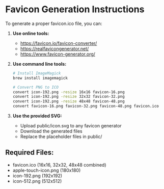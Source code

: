 
# Favicon Generation Instructions

To generate a proper favicon.ico file, you can:

1. **Use online tools:**
   - https://favicon.io/favicon-converter/
   - https://realfavicongenerator.net/
   - https://www.favicon-generator.org/

2. **Use command line tools:**
   ```bash
   # Install ImageMagick
   brew install imagemagick
   
   # Convert PNG to ICO
   convert icon-192.png -resize 16x16 favicon-16.png
   convert icon-192.png -resize 32x32 favicon-32.png
   convert icon-192.png -resize 48x48 favicon-48.png
   convert favicon-16.png favicon-32.png favicon-48.png favicon.ico
   ```

3. **Use the provided SVG:**
   - Upload public/icon.svg to any favicon generator
   - Download the generated files
   - Replace the placeholder files in public/

## Required Files:
- favicon.ico (16x16, 32x32, 48x48 combined)
- apple-touch-icon.png (180x180)
- icon-192.png (192x192)
- icon-512.png (512x512)
